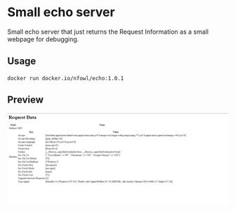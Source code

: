 # Small echo server

Small echo server that just returns the Request Information as a small webpage for debugging.

## Usage
```
docker run docker.io/nfowl/echo:1.0.1
```

## Preview
![much wow](./screen.png)